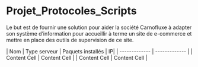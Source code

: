 ﻿
# Projet_Protocoles_Scripts
Le but est de  fournir une solution pour aider la société Carnofluxe à adapter son système d’information pour accueillir à terme un site de e-commerce et mettre en place des outils de supervision de ce site.


| Nom | Type serveur | Paquets installés | IP|
| ------------- | ------------- |
| Content Cell  | Content Cell  |
| Content Cell  | Content Cell  |
